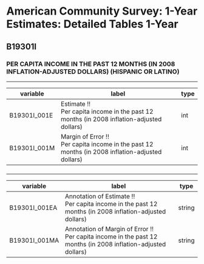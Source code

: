 # American Community Survey: 1-Year Estimates: Detailed Tables 1-Year

## B19301I

### PER CAPITA INCOME IN THE PAST 12 MONTHS (IN 2008 INFLATION-ADJUSTED DOLLARS) (HISPANIC OR LATINO)

___

| variable | label | type |
| ----- | ----- | ----- |
| B19301I_001E | Estimate !!<br>Per capita income in the past 12 months (in 2008 inflation-adjusted dollars) | int |
| B19301I_001M | Margin of Error !!<br>Per capita income in the past 12 months (in 2008 inflation-adjusted dollars) | int |
### 

___

| variable | label | type |
| ----- | ----- | ----- |
| B19301I_001EA | Annotation of Estimate !!<br>Per capita income in the past 12 months (in 2008 inflation-adjusted dollars) | string |
| B19301I_001MA | Annotation of Margin of Error !!<br>Per capita income in the past 12 months (in 2008 inflation-adjusted dollars) | string |

